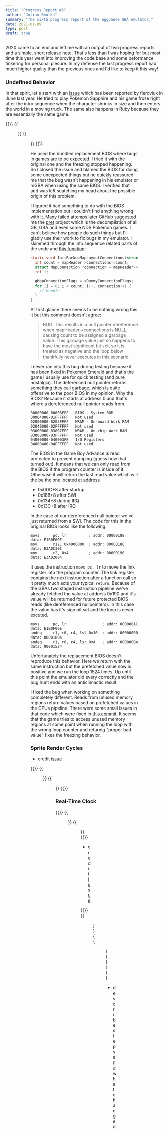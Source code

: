 ```yaml
---
title: "Progress Report #6"
author: "Julian Smolka"
summary: "The sixth progress report of the eggvance GBA emulator."
date: 2021-01-09
type: post
draft: true
---
```

<!-- Pokemon é -->
2020 came to an end and left me with an output of two progress reports and a simple, short release note. That's less than I was hoping for but most time this year went into improving the code base and some peformance tinkering for personal plesure. In my defense the last progress report had much higher quality than the previous ones and I'd like to keep it this way!

### Undefined Behavior
In that spirit, let's start with an [issue](https://github.com/jsmolka/eggvance/issues/4) which has been reported by fleroviux in June last year. He tried to play Pokemon Sapphire and his game froze right after the intro sequence when the character shrinks in size and then enters the world in a moving truck. The same also happens in Ruby because they are essentially the same game.

{{<figures>}}
  {{<figure src="eggvance/sapphire-bad-bios-bug.png" caption="Figure 1: Freezing during intro sequence">}}
  {{<figure src="eggvance/sapphire-bad-bios.png" caption="Figure 2: In the truck where we belong">}}
{{</figures>}}

He used the bundled replacement BIOS where bugs in games are to be expected. I tried it with the original one and the freezing stopped happening. So I closed the issue and blamed the BIOS for doing some unexpected things but he quickly reassured me that the bug wasn't happening in his emulator or mGBA when using the same BIOS. I verified that and was left scatching my head about the possible origin of this problem.

I figured it had something to do with the BIOS implementation but I couldn't find anything wrong with it. Many failed attemps later GitHub suggested me the [pret](https://github.com/pret) project which is the decompilation of all GB, GBA and even some NDS Pokemon games. I can't believe how people do such things but I'll gladly use their work to fix bugs in my emulator. I skimmed through the into sequence related parts of the code and [this function](https://github.com/pret/pokeruby/blob/master/src/fieldmap.c#L87):

```c
static void InitBackupMapLayoutConnections(struct MapHeader *mapHeader) {
  int count = mapHeader->connections->count;
  struct MapConnection *connection = mapHeader->connections->connections;
  int i;

  gMapConnectionFlags = sDummyConnectionFlags;
  for (i = 0; i < count; i++, connection++) {
    // Handle
  }
}
```

At first glance there seems to be nothing wrong this it but this comment doesn't agree:

> BUG: This results in a null pointer dereference when mapHeader->connections is NULL, causing count to be assigned a garbage value. This garbage value just so happens to have the most significant bit set, so it is treated as negative and the loop below thankfully never executes in this scenario.

I never ran into this bug during testing because it has been fixed in [Pokemon Emerald](https://github.com/pret/pokeemerald/blob/master/src/fieldmap.c#L114) and that's the game I usually use for quick testing (and pure nostalgia). The deferenced null pointer returns something they call garbage, which is quite offensive to the poor BIOS in my opinion. Why the BIOS? Because it starts at address 0 and that's where a dereferenced null pointer reads from.

```
00000000-00003FFF   BIOS - System ROM
00004000-01FFFFFF   Not used
02000000-0203FFFF   WRAM - On-board Work RAM
02040000-02FFFFFF   Not used
03000000-03007FFF   WRAM - On-chip Work RAM
03008000-03FFFFFF   Not used
04000000-040003FE   I/O Registers
04000400-04FFFFFF   Not used
```

The BIOS in the Game Boy Advance is read protected to prevent dumping (guess how that turned out). It means that we can only read from the BIOS if the program counter is inside of it. Otherwise it will return the last read value which will the be the one located at address

- 0x0DC+8 after startup
- 0x188+8 after SWI
- 0x134+8 during IRQ
- 0x13C+8 after IRQ

In the case of our dereferenced null pointer we've just returned from a SWI. The code for this in the original BIOS looks like the following:

```armv4t
movs      pc, lr          ; addr: 00000188  data: E1B0F00E
mov       r12, 0x4000000  ; addr: 0000018C  data: E3A0C301
mov       r2, 0x4         ; addr: 00000190  data: E3A02004
```

It uses the instruction `movs pc, lr` to move the link register into the program counter. The link register contains the next instruction after a function call so it pretty much acts your typical `return`. Because of the GBAs two staged instruction pipeline we've already fetched the value at address 0x190 and it's value will be returned for future protected BIOS reads (like dereferenced nullpointers). In this case the value has it's sign bit set and the loop is never excuted.

```armv4t
movs      pc, lr                ; addr: 000000AC  data: E1B0F00E
andeq     r1, r0, r4, lsl 0x10  ; addr: 000000B0  data: 00001804
andeq     r1, r0, r4, lsr 0xA   ; addr: 000000B4  data: 00001524
```

Unfortunately the replacement BIOS doesn't reproduce this behavior. Here we return with the same instruction but the prefetched value now is positive and we run the loop 1524 times. Up until this point the emulator did every correctly and the bug hunt ends with an anticlimactic result.

I fixed the bug when working on something completely different. Reads from unused memory regions return values based on prefetched values in the CPUs pipeline. There were some small issues in that code which were fixed in [this commit](https://github.com/jsmolka/eggvance/commit/213c7ab0a18502125b725536c433da3bf90d0b84). It seems that the game tries to access unused memory regions at some point when running the loop with the wrong loop counter and returnig "proper bad value" fixes the freezing behavior.

### Sprite Render Cycles
- credit [issue](https://github.com/jsmolka/eggvance/issues/2)

{{<figures>}}
  {{<figure src="eggvance/gunstar-sprite-cycles-bug.png" caption="">}}
  {{<figure src="eggvance/gunstar-sprite-cycles.png" caption="">}}
{{</figures>}}

### Real-Time Clock
{{<figures>}}
  {{<figure src="eggvance/emerald-berry-1.png" caption="">}}
  {{<figure src="eggvance/emerald-berry-2.png" caption="">}}
{{</figures>}}

- credit [issue](https://github.com/fleroviux/NanoboyAdvance/issues/136)

{{<figures>}}
  {{<figure src="eggvance/sennen-rtc-bug.png" caption="">}}
  {{<figure src="eggvance/sennen-rtc.png" caption="">}}
{{</figures>}}

- describe steps and what changed

```diff-cpp
 switch (state) {
   case State::InitOne:
-    if (port.cs.low() && port.sck.high())
+    if (port.cs.low())
       setState(State::InitTwo);
     break;

   // ...
 }
```

### Test Coverage
- DMA bus
- Memory read improvements
- Interrupt delay
- Timer delay
- Prefetch emulation (not perfect)

| Test           | eggvance 0.2 | eggvance 0.3 | mGBA 0.8.4 | higan v115 | Total |
|----------------|--------------|--------------|------------|------------|-------|
| Memory         | 1456         | 1552         | 1552       | 1552       | 1552  |
| I/O read       | 123          | 123          | 114        | 123        | 123   |
| Timing         | 404          | 1496         | 1520       | 1424       | 1660  |
| Timer count-up | 365          | 496          | 610        | 449        | 936   |
| Timer IRQ      | 28           | 65           | 70         | 36         | 90    |
| Shifter        | 140          | 140          | 132        | 132        | 140   |
| Carry          | 93           | 93           | 93         | 93         | 93    |
| Multiply long  | 52           | 52           | 52         | 52         | 72    |
| DMA            | 1048         | 1220         | 1232       | 1136       | 1256  |
| Edge case      | 1            | 2            | 6          | 1          | 10    |

Performance (Emerald Littleroot Town)
- 615 eggvance-786-0.2
- 635 eggvance-880-pre-prefetch
- 485 eggvance-902-prefetch
- 575 eggvance-906-inline
- 580 eggvance-913-0.3

### Conclusion
<!-- Roadmap -->
